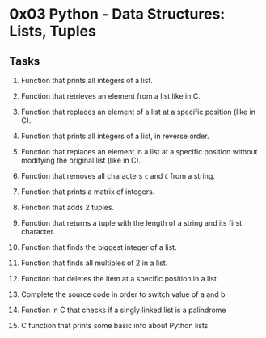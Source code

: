 # 0x03 Python - Data Structures: Lists, Tuples

## Tasks

1. Function that prints all integers of a list.

2. Function that retrieves an element from a list like in C.

3. Function that replaces an element of a list at a specific position (like in C).

4. Function that prints all integers of a list, in reverse order.

5. Function that replaces an element in a list at a specific position without modifying the original list (like in C).

6. Function that removes all characters `c` and `C` from a string.

7. Function that prints a matrix of integers.

8. Function that adds 2 tuples.

9. Function that returns a tuple with the length of a string and its first character.

10. Function that finds the biggest integer of a list.

11. Function that finds all multiples of 2 in a list.

12. Function that deletes the item at a specific position in a list.

13. Complete the source code in order to switch value of a and b

14. Function in C that checks if a singly linked list is a palindrome

15. C function that prints some basic info about Python lists
